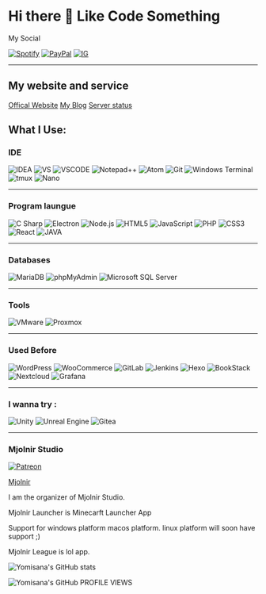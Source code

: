 # Hi there 👋 Like Code Something
My Social

[![Spotify](https://img.shields.io/static/v1?style=for-the-badge&message=Spotify&color=1DB954&logo=Spotify&logoColor=FFFFFF&label=)](https://open.spotify.com/user/315hq2dmxup4v3tyu7gk5nvliwde?si=8fe498252f554736)
[![PayPal](https://img.shields.io/static/v1?style=for-the-badge&message=PayPal&color=00457C&logo=PayPal&logoColor=FFFFFF&label=)](https://paypal.me/yomisana3236)
[![IG](https://img.shields.io/static/v1?style=for-the-badge&message=Instagram&logo=Instagram&label=)](https://www.instagram.com/liu.yomisana/)
<hr>

## My website and service
[Offical Website](https://www.yomisana.xyz)
[My Blog](https://dev.yomisana.xyz)
[Server status](https://stats.uptimerobot.com/J7oN1iBP97)

## What I Use:
<!-- ### Operating Systems
![macOS](https://img.shields.io/static/v1?style=for-the-badge&color=FFFFFF&logo=Apple&logoColor=000000&message=macOS&label=)
![Windows](https://img.shields.io/static/v1?style=for-the-badge&color=0078D6&logo=Windows&logoColor=FFFFFF&message=Windows&label=) -->


<!-- ![Fedora](https://img.shields.io/static/v1?style=for-the-badge&message=Fedora&color=51A2DA&logo=Fedora&logoColor=FFFFFF&label=)
![Kali Linux](https://img.shields.io/static/v1?style=for-the-badge&message=Kali+Linux&color=557C94&logo=Kali+Linux&logoColor=FFFFFF&label=) -->
<!-- ### Server
![Linux_Ubuntu](https://img.shields.io/static/v1?style=for-the-badge&color=e24d0e&logo=Ubuntu&logoColor=FFFFFF&message=Ubuntu&label=) -->
<!-- ![FreeNAS](https://img.shields.io/static/v1?style=for-the-badge&message=FreeNAS&color=343434&logo=FreeNAS&logoColor=FFFFFF&label=)
![TrueNAS](https://img.shields.io/static/v1?style=for-the-badge&message=TrueNAS&color=0095D5&logo=TrueNAS&logoColor=FFFFFF&label=) -->

<!-- ![Nginx](https://img.shields.io/static/v1?style=for-the-badge&color=f7f7f7&logo=Nginx&logoColor=009137&message=Nginx&label=) -->
<!-- ![Apache](https://img.shields.io/static/v1?style=for-the-badge&color=f7f7f7&logo=Apache&logoColor=de6e71&message=Apache&label=)
*Apache used before 
![XAMPP](https://img.shields.io/static/v1?style=for-the-badge&message=XAMPP&color=FB7A24&logo=XAMPP&logoColor=FFFFFF&label=) -->


### IDE

![IDEA](https://img.shields.io/static/v1?style=for-the-badge&color=f7f7f7&logo=IntelliJIDEA&logoColor=000000&message=IntelliJ+IDEA&label=)
![VS](https://img.shields.io/static/v1?style=for-the-badge&color=474747&logo=visualstudio&logoColor=ce97fa&message=visual+studio&label=)
![VSCODE](https://img.shields.io/static/v1?style=for-the-badge&color=474747&logo=visualstudiocode&logoColor=23aaf2&message=visual+studio+code&label=)
![Notepad++](https://img.shields.io/static/v1?style=for-the-badge&color=474747&logo=Notepad%2B%2B&logoColor=90E59A&message=Notepad%2B%2B&label=)
![Atom](https://img.shields.io/static/v1?style=for-the-badge&message=Atom&color=66595C&logo=Atom&logoColor=FFFFFF&label=)
![Git](https://img.shields.io/static/v1?style=for-the-badge&message=Git&color=F05032&logo=Git&logoColor=FFFFFF&label=)
![Windows Terminal](https://img.shields.io/static/v1?style=for-the-badge&message=Windows+Terminal&color=4D4D4D&logo=Windows+Terminal&logoColor=FFFFFF&label=)
![tmux](https://img.shields.io/static/v1?style=for-the-badge&message=tmux&color=1BB91F&logo=tmux&logoColor=FFFFFF&label=)
![Nano](https://img.shields.io/static/v1?style=for-the-badge&message=Nano&color=4A90E2&logo=Nano&logoColor=FFFFFF&label=)

<hr>

### Program laungue
![C Sharp](https://img.shields.io/static/v1?style=for-the-badge&message=C+Sharp&color=239120&logo=C+Sharp&logoColor=FFFFFF&label=)
![Electron](https://img.shields.io/static/v1?style=for-the-badge&message=Electron&color=47848F&logo=Electron&logoColor=FFFFFF&label=)
![Node.js](https://img.shields.io/static/v1?style=for-the-badge&message=Node.js&color=339933&logo=Node.js&logoColor=FFFFFF&label=)
![HTML5](https://img.shields.io/static/v1?style=for-the-badge&message=HTML5&color=E34F26&logo=HTML5&logoColor=FFFFFF&label=)
![JavaScript](https://img.shields.io/static/v1?style=for-the-badge&message=JavaScript&color=222222&logo=JavaScript&logoColor=F7DF1E&label=)
![PHP](https://img.shields.io/static/v1?style=for-the-badge&message=PHP&color=777BB4&logo=PHP&logoColor=FFFFFF&label=)
![CSS3](https://img.shields.io/static/v1?style=for-the-badge&message=CSS3&color=1572B6&logo=CSS3&logoColor=FFFFFF&label=)
![React](https://img.shields.io/static/v1?style=for-the-badge&message=React&color=474747&logo=React&logoColor=61DAFB&label=) 
![JAVA](https://img.shields.io/static/v1?style=for-the-badge&message=openjdk&color=474747&logo=openjdk&logoColor=FFFFFF&label=) 

<hr>

### Databases
![MariaDB](https://img.shields.io/static/v1?style=for-the-badge&message=MariaDB&color=003545&logo=MariaDB&logoColor=FFFFFF&label=)
![phpMyAdmin](https://img.shields.io/static/v1?style=for-the-badge&message=phpMyAdmin&color=6C78AF&logo=phpMyAdmin&logoColor=FFFFFF&label=)
![Microsoft SQL Server](https://img.shields.io/static/v1?style=for-the-badge&message=Microsoft+SQL+Server&color=CC2927&logo=Microsoft+SQL+Server&logoColor=FFFFFF&label=)

<hr>

### Tools

![VMware](https://img.shields.io/static/v1?style=for-the-badge&message=VMware&color=607078&logo=VMware&logoColor=FFFFFF&label=)
![Proxmox](https://img.shields.io/static/v1?style=for-the-badge&message=Proxmox&color=E57000&logo=Proxmox&logoColor=FFFFFF&label=)

<hr>

### Used Before
![WordPress](https://img.shields.io/static/v1?style=for-the-badge&message=WordPress&color=21759B&logo=WordPress&logoColor=FFFFFF&label=)
![WooCommerce](https://img.shields.io/static/v1?style=for-the-badge&message=WooCommerce&color=96588A&logo=WooCommerce&logoColor=FFFFFF&label=)
![GitLab](https://img.shields.io/static/v1?style=for-the-badge&message=GitLab&color=FC6D26&logo=GitLab&logoColor=FFFFFF&label=)
![Jenkins](https://img.shields.io/static/v1?style=for-the-badge&message=Jenkins&color=D24939&logo=Jenkins&logoColor=FFFFFF&label=)
![Hexo](https://img.shields.io/static/v1?style=for-the-badge&message=Hexo&color=0E83CD&logo=Hexo&logoColor=FFFFFF&label=)
![BookStack](https://img.shields.io/static/v1?style=for-the-badge&message=BookStack&color=0288D1&logo=BookStack&logoColor=FFFFFF&label=)
![Nextcloud](https://img.shields.io/static/v1?style=for-the-badge&message=Nextcloud&color=0082C9&logo=Nextcloud&logoColor=FFFFFF&label=)
![Grafana](https://img.shields.io/static/v1?style=for-the-badge&message=Grafana&color=F46800&logo=Grafana&logoColor=FFFFFF&label=)

<hr>

### I wanna try : 
![Unity](https://img.shields.io/static/v1?style=for-the-badge&message=Unity&color=222222&logo=Unity&logoColor=FFFFFF&label=)
![Unreal Engine](https://img.shields.io/static/v1?style=for-the-badge&message=Unreal+Engine&color=0E1128&logo=Unreal+Engine&logoColor=FFFFFF&label=)
![Gitea](https://img.shields.io/static/v1?style=for-the-badge&message=Gitea&color=609926&logo=Gitea&logoColor=FFFFFF&label=)
<!-- ### Mjolnir League -->
<!-- Auto Accept Match and some cool function -->

<hr>

### Mjolnir Studio
[![Patreon](https://img.shields.io/static/v1?style=for-the-badge&message=Patreon&color=FF424D&logo=Patreon&logoColor=FFFFFF&label=)](https://www.patreon.com/MjolnirStudioDEV)

[Mjolnir](https://mjolnir.yomisana.xyz)

I am the organizer of Mjolnir Studio.

Mjolnir Launcher is Minecarft Launcher App

Support for windows platform macos platform. linux platform will soon have support ;)

Mjolnir League is lol app.

<!-- I will say it will coming soon support ;) -->

<!-- ### Games
![Valorant](https://img.shields.io/static/v1?style=for-the-badge&message=Valorant&color=FA4454&logo=Valorant&logoColor=FFFFFF&label=) -->

<!-- ![Yomisana's GitHub stats](https://github-readme-stats.vercel.app/api?username=Yomisana&show_icons=true&theme=react)   -->
![Yomisana's GitHub stats](https://github-readme-stats-git-masterrstaa-rickstaa.vercel.app/api?username=Yomisana&show_icons=true&theme=react)  
<!-- ![Yomisana's GitHub Top languages](https://github-readme-stats.vercel.app/api/top-langs/?username=Yomisana&layout=compact&theme=react)   -->
![Yomisana's GitHub PROFILE VIEWS](https://komarev.com/ghpvc/?username=Yomisana&color=grey&style=for-the-badge&label=PROFILE+VIEWS)
